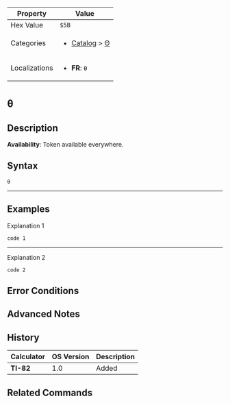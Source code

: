 | Property      | Value |
|---------------|-------|
| Hex Value     | `$5B`|
| Categories    | <ul><li>[Catalog](<../categories/Catalog.md>) > [Θ](<../categories/Catalog.md#Θ>)</li></ul> |
| Localizations | <ul><li><b>FR</b>: `θ`</li></ul> |

# `θ`

## Description



<b>Availability</b>: Token available everywhere.

## Syntax
`θ`

<hr>

## Examples

Explanation 1
```ti-basic
code 1
```
---
Explanation 2
```ti-basic
code 2
```

## Error Conditions


## Advanced Notes


## History
| Calculator | OS Version | Description |
|------------|------------|-------------|
| <b>TI-82</b> | 1.0 | Added

## Related Commands

    